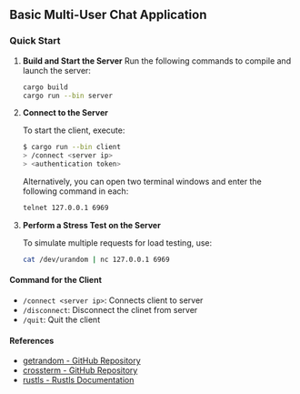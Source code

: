 ## Basic Multi-User Chat Application

### Quick Start

1. **Build and Start the Server**
   Run the following commands to compile and launch the server:
   ```bash
   cargo build
   cargo run --bin server
   ```

2. **Connect to the Server**

   To start the client, execute:
   ```bash
   $ cargo run --bin client
   > /connect <server ip>
   > <authentication token>
   ```

   Alternatively, you can open two terminal windows and enter the following command in each:
   ```bash
   telnet 127.0.0.1 6969
   ```

3. **Perform a Stress Test on the Server**

   To simulate multiple requests for load testing, use:
   ```bash
   cat /dev/urandom | nc 127.0.0.1 6969
   ```

#### Command for the Client
- `/connect <server ip>`: Connects client to server
- `/disconnect`: Disconnect the clinet from server
- `/quit`: Quit the client


#### References
- [getrandom - GitHub Repository](https://github.com/rust-random/getrandom)
- [crossterm - GitHub Repository](https://github.com/crossterm-rs/crossterm)
- [rustls - Rustls Documentation](https://docs.rs/rustls/latest/rustls/)
